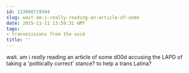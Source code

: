 ```yaml
---
id: 133000719394
slug: wait-am-i-really-reading-an-article-of-some
date: 2015-11-11 13:59:31 GMT
tags:
- transmissions from the void
title: ''
---
```

wait. am i *really* reading an article of some d00d accusing the LAPD of taking a 'politically correct' stance? to help a trans Latina?